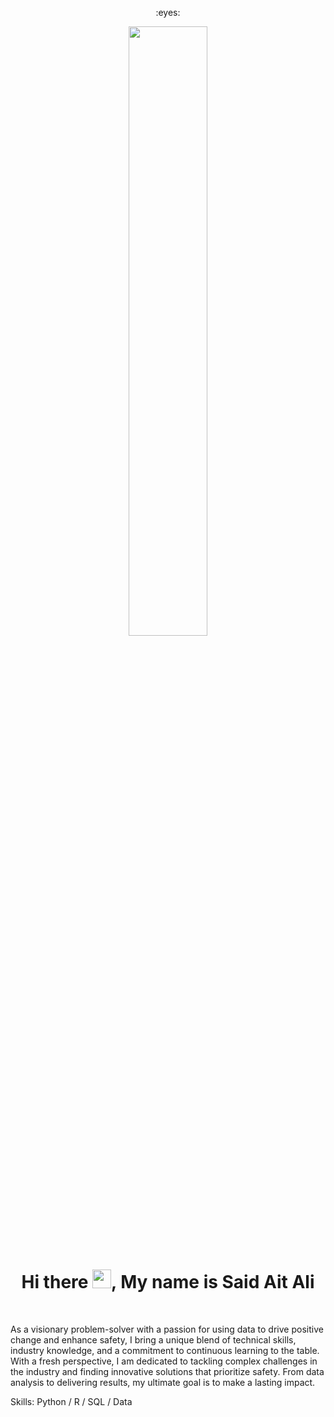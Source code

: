 <p align="center"> 
  :eyes: <br>
</p>
<p align ="center" " margin-bottom="10px"><img  src="https://cdn.dribbble.com/users/68746/screenshots/1443011/homework_dribbble.gif" width ="50%"></p>
                                                                                                                                                 
<p margin-bottom="10px"><h1 align="center" > Hi there <img src="https://raw.githubusercontent.com/MartinHeinz/MartinHeinz/master/wave.gif" width="30px">, My name is Said Ait Ali  </h1></p>
<p align="center" margin-top="10px" >
 

</p>
</br>
 
  As a visionary problem-solver with a passion for using data to drive positive change and enhance safety, I bring a unique blend of technical skills, industry knowledge, and a commitment to continuous learning to the table. With a fresh perspective, I am dedicated to tackling complex challenges in the industry and finding innovative solutions that prioritize safety. From data analysis to delivering results, my ultimate goal is to make a lasting impact.
  
Skills: Python / R / SQL / Data 


<!--
- 🤔 I’m looking for help with nothing for the moment.
-->

<p align="center">
 <!-- <img src = "https://github-readme-stats.vercel.app/api?username=MoSaif00&show_icons=true&line_height=27"> -->
<!--   <img src = "https://github-readme-stats.vercel.app/api/top-langs/?username=MoSaif00&langs_count=8"> -->
</p>


